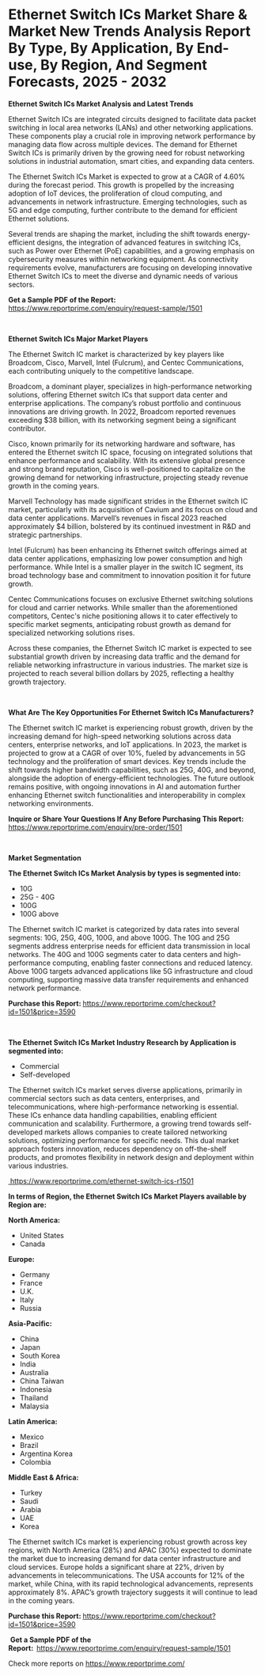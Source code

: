 <p><h1>Ethernet Switch ICs Market Share & Market New Trends Analysis Report By Type, By Application, By End-use, By Region, And Segment Forecasts, 2025 - 2032</h1></p><p><strong>Ethernet Switch ICs Market Analysis and Latest Trends</strong></p>
<p><p>Ethernet Switch ICs are integrated circuits designed to facilitate data packet switching in local area networks (LANs) and other networking applications. These components play a crucial role in improving network performance by managing data flow across multiple devices. The demand for Ethernet Switch ICs is primarily driven by the growing need for robust networking solutions in industrial automation, smart cities, and expanding data centers.</p><p>The Ethernet Switch ICs Market is expected to grow at a CAGR of 4.60% during the forecast period. This growth is propelled by the increasing adoption of IoT devices, the proliferation of cloud computing, and advancements in network infrastructure. Emerging technologies, such as 5G and edge computing, further contribute to the demand for efficient Ethernet solutions. </p><p>Several trends are shaping the market, including the shift towards energy-efficient designs, the integration of advanced features in switching ICs, such as Power over Ethernet (PoE) capabilities, and a growing emphasis on cybersecurity measures within networking equipment. As connectivity requirements evolve, manufacturers are focusing on developing innovative Ethernet Switch ICs to meet the diverse and dynamic needs of various sectors.</p></p>
<p><strong>Get a Sample PDF of the Report:&nbsp;</strong> <a href="https://www.reportprime.com/enquiry/request-sample/1501?utm_campaign=2175&utm_medium=2&utm_source=Github&utm_content=ia&utm_term=18032025&utm_id=ethernet-switch-ics">https://www.reportprime.com/enquiry/request-sample/1501</a></p>
<p>&nbsp;</p>
<p><strong>Ethernet Switch ICs Major Market Players</strong></p>
<p><p>The Ethernet Switch IC market is characterized by key players like Broadcom, Cisco, Marvell, Intel (Fulcrum), and Centec Communications, each contributing uniquely to the competitive landscape.</p><p>Broadcom, a dominant player, specializes in high-performance networking solutions, offering Ethernet switch ICs that support data center and enterprise applications. The company’s robust portfolio and continuous innovations are driving growth. In 2022, Broadcom reported revenues exceeding $38 billion, with its networking segment being a significant contributor.</p><p>Cisco, known primarily for its networking hardware and software, has entered the Ethernet switch IC space, focusing on integrated solutions that enhance performance and scalability. With its extensive global presence and strong brand reputation, Cisco is well-positioned to capitalize on the growing demand for networking infrastructure, projecting steady revenue growth in the coming years.</p><p>Marvell Technology has made significant strides in the Ethernet switch IC market, particularly with its acquisition of Cavium and its focus on cloud and data center applications. Marvell’s revenues in fiscal 2023 reached approximately $4 billion, bolstered by its continued investment in R&D and strategic partnerships.</p><p>Intel (Fulcrum) has been enhancing its Ethernet switch offerings aimed at data center applications, emphasizing low power consumption and high performance. While Intel is a smaller player in the switch IC segment, its broad technology base and commitment to innovation position it for future growth.</p><p>Centec Communications focuses on exclusive Ethernet switching solutions for cloud and carrier networks. While smaller than the aforementioned competitors, Centec's niche positioning allows it to cater effectively to specific market segments, anticipating robust growth as demand for specialized networking solutions rises.</p><p>Across these companies, the Ethernet Switch IC market is expected to see substantial growth driven by increasing data traffic and the demand for reliable networking infrastructure in various industries. The market size is projected to reach several billion dollars by 2025, reflecting a healthy growth trajectory.</p></p>
<p>&nbsp;</p>
<p><strong>What Are The Key Opportunities For Ethernet Switch ICs Manufacturers?</strong></p>
<p><p>The Ethernet switch IC market is experiencing robust growth, driven by the increasing demand for high-speed networking solutions across data centers, enterprise networks, and IoT applications. In 2023, the market is projected to grow at a CAGR of over 10%, fueled by advancements in 5G technology and the proliferation of smart devices. Key trends include the shift towards higher bandwidth capabilities, such as 25G, 40G, and beyond, alongside the adoption of energy-efficient technologies. The future outlook remains positive, with ongoing innovations in AI and automation further enhancing Ethernet switch functionalities and interoperability in complex networking environments.</p></p>
<p><strong>Inquire or Share Your Questions If Any Before Purchasing This Report:</strong> <a href="https://www.reportprime.com/enquiry/pre-order/1501?utm_campaign=2175&utm_medium=2&utm_source=Github&utm_content=ia&utm_term=18032025&utm_id=ethernet-switch-ics">https://www.reportprime.com/enquiry/pre-order/1501</a></p>
<p>&nbsp;</p>
<p><strong>Market Segmentation</strong></p>
<p><strong>The Ethernet Switch ICs Market Analysis by types is segmented into:</strong></p>
<p><ul><li>10G</li><li>25G - 40G</li><li>100G</li><li>100G above</li></ul></p>
<p><p>The Ethernet switch IC market is categorized by data rates into several segments: 10G, 25G, 40G, 100G, and above 100G. The 10G and 25G segments address enterprise needs for efficient data transmission in local networks. The 40G and 100G segments cater to data centers and high-performance computing, enabling faster connections and reduced latency. Above 100G targets advanced applications like 5G infrastructure and cloud computing, supporting massive data transfer requirements and enhanced network performance.</p></p>
<p><strong>Purchase this Report:&nbsp;</strong><a href="https://www.reportprime.com/checkout?id=1501&price=3590&utm_campaign=2175&utm_medium=2&utm_source=Github&utm_content=ia&utm_term=18032025&utm_id=ethernet-switch-ics">https://www.reportprime.com/checkout?id=1501&price=3590</a></p>
<p>&nbsp;</p>
<p><strong>The Ethernet Switch ICs Market Industry Research by Application is segmented into:</strong></p>
<p><ul><li>Commercial</li><li>Self-developed</li></ul></p>
<p><p>The Ethernet switch ICs market serves diverse applications, primarily in commercial sectors such as data centers, enterprises, and telecommunications, where high-performance networking is essential. These ICs enhance data handling capabilities, enabling efficient communication and scalability. Furthermore, a growing trend towards self-developed markets allows companies to create tailored networking solutions, optimizing performance for specific needs. This dual market approach fosters innovation, reduces dependency on off-the-shelf products, and promotes flexibility in network design and deployment within various industries.</p></p>
<p><a href="https://www.reportprime.com/ethernet-switch-ics-r1501?utm_campaign=2175&utm_medium=2&utm_source=Github&utm_content=ia&utm_term=18032025&utm_id=ethernet-switch-ics">&nbsp;https://www.reportprime.com/ethernet-switch-ics-r1501</a></p>
<p><strong>In terms of Region, the Ethernet Switch ICs Market Players available by Region are:</strong></p>
<p>
    <p> <strong> North America: </strong>
        <ul>
            <li>United States</li>
            <li>Canada</li>
        </ul>
        </p> 
    <p> <strong> Europe: </strong>
        <ul>
            <li>Germany</li>
            <li>France</li>
            <li>U.K.</li>
            <li>Italy</li>
            <li>Russia</li>
        </ul>
        </p> 
    <p> <strong> Asia-Pacific: </strong>
        <ul>
            <li>China</li>
            <li>Japan</li>
            <li>South Korea</li>
            <li>India</li>
            <li>Australia</li>
            <li>China Taiwan</li>
            <li>Indonesia</li>
            <li>Thailand</li>
            <li>Malaysia</li>
        </ul>
        </p> 
    <p> <strong> Latin America: </strong>
        <ul>
            <li>Mexico</li>
            <li>Brazil</li>
            <li>Argentina Korea</li>
            <li>Colombia</li>
        </ul>
        </p> 
    <p> <strong> Middle East & Africa: </strong>
        <ul>
            <li>Turkey</li>
            <li>Saudi</li>
            <li>Arabia</li>
            <li>UAE</li>
            <li>Korea</li>
        </ul>
    </p>
    </p>
<p><p>The Ethernet switch ICs market is experiencing robust growth across key regions, with North America (28%) and APAC (30%) expected to dominate the market due to increasing demand for data center infrastructure and cloud services. Europe holds a significant share at 22%, driven by advancements in telecommunications. The USA accounts for 12% of the market, while China, with its rapid technological advancements, represents approximately 8%. APAC’s growth trajectory suggests it will continue to lead in the coming years.</p></p>
<p><strong>Purchase this Report: </strong><a href="https://www.reportprime.com/checkout?id=1501&price=3590&utm_campaign=2175&utm_medium=2&utm_source=Github&utm_content=ia&utm_term=18032025&utm_id=ethernet-switch-ics">https://www.reportprime.com/checkout?id=1501&price=3590</a></p>
<p>&nbsp;<strong>Get a Sample PDF of the Report:&nbsp;&nbsp;</strong><a href="https://www.reportprime.com/enquiry/request-sample/1501?utm_campaign=2175&utm_medium=2&utm_source=Github&utm_content=ia&utm_term=18032025&utm_id=ethernet-switch-ics">https://www.reportprime.com/enquiry/request-sample/1501</a></p>
<p><strong></strong></p>
<p>Check more reports on <a href="https://www.reportprime.com/?utm_campaign=2175&utm_medium=2&utm_source=Github&utm_content=ia&utm_term=18032025&utm_id=ethernet-switch-ics">https://www.reportprime.com/</a></p>